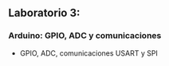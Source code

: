 ## Laboratorio 3:

### Arduino: GPIO, ADC y comunicaciones

+ GPIO, ADC, comunicaciones USART y SPI




